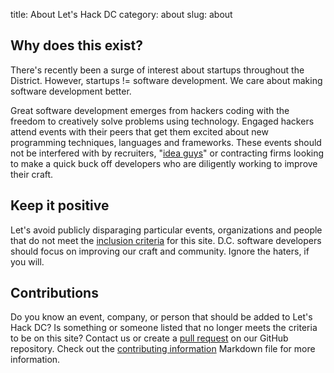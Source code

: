 title: About Let's Hack DC
category: about
slug: about

## Why does this exist?
There's recently been a surge of interest about startups throughout the 
District. However, startups != software development. We care about 
making software development better.

Great software development emerges from hackers coding with the freedom to 
creatively solve problems using technology. Engaged hackers 
attend events with their peers that get them excited about new programming 
techniques, languages and frameworks. These events should not be 
interfered with by recruiters, 
"[idea guys](http://signalvnoise.com/posts/2188-theres-no-room-for-the-idea-guy)"
or contracting firms looking to make a quick buck off developers who are 
diligently working to improve their craft.

## Keep it positive
Let's avoid publicly disparaging particular events, organizations and people
that do not meet the [inclusion criteria](/criteria.html) for this site. 
D.C. software developers should focus on improving our craft and community. 
Ignore the haters, if you will.

## Contributions
Do you know an event, company, or person that should be added to Let's Hack DC?
Is something or someone listed that no longer meets the criteria to be on this
site? Contact us or create a 
[pull request](https://github.com/makaimc/letshackdc.github.io/pulls)
on our GitHub repository. Check out the 
[contributing information](https://github.com/makaimc/letshackdc.github.io/blob/gh-pages/CONTRIBUTING.md)
Markdown file for more information.

